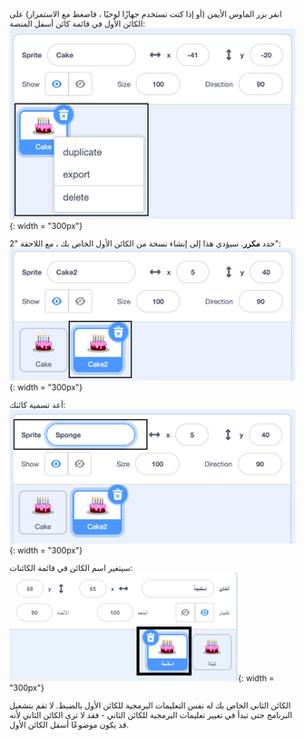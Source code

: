 انقر بزر الماوس الأيمن (أو إذا كنت تستخدم جهازًا لوحيًا ، فاضغط مع الاستمرار) على الكائن الأول في قائمة كائن أسفل المنصة: ![The Sprite list with first sprite highlighted and pop up menu showing duplicate, export and delete options.](images/challenge1-right-click-sprite.png){: width = "300px"}

حدد **مكرر**. سيؤدي هذا إلى إنشاء نسخة من الكائن الأول الخاص بك ، مع اللاحقة "2": ![The Sprite list showing the first sprite and the duplicate sprite.](images/challenge1-duplicate-sprite.png){: width = "300px"}

أعد تسمية كائنك: ![The sprite properties pane with the Sprite field highlighted.](images/challenge1-rename-sprite.png){: width = "300px"}

سيتغير اسم الكائن في قائمة الكائنات: ![The Sprite list showing the duplicate sprite with a new name.](images/challenge1-sprite-list.png){: width = "300px"}

الكائن الثاني الخاص بك له نفس التعليمات البرمجية للكائن الأول بالضبط. لا تقم بتشغيل البرنامج حتى تبدأ في تغيير تعليمات البرمجية للكائن الثاني - فقد لا ترى الكائن الثاني لأنه قد يكون موضوعًا أسفل الكائن الأول.
